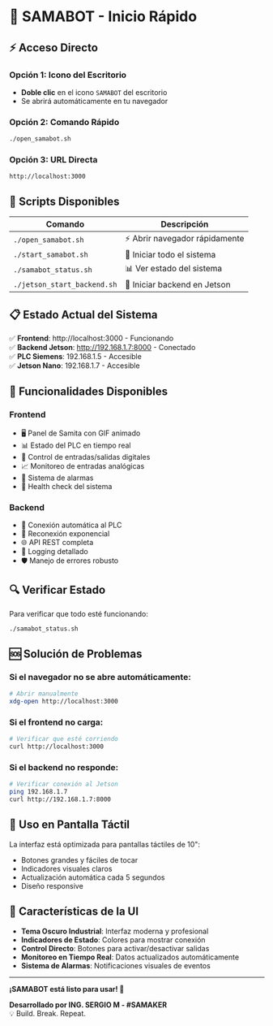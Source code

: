 # 🚀 SAMABOT - Inicio Rápido

## ⚡ Acceso Directo

### Opción 1: Icono del Escritorio
- **Doble clic** en el icono `SAMABOT` del escritorio
- Se abrirá automáticamente en tu navegador

### Opción 2: Comando Rápido
```bash
./open_samabot.sh
```

### Opción 3: URL Directa
```
http://localhost:3000
```

## 🔧 Scripts Disponibles

| Comando | Descripción |
|---------|-------------|
| `./open_samabot.sh` | ⚡ Abrir navegador rápidamente |
| `./start_samabot.sh` | 🚀 Iniciar todo el sistema |
| `./samabot_status.sh` | 📊 Ver estado del sistema |
| `./jetson_start_backend.sh` | 🤖 Iniciar backend en Jetson |

## 📋 Estado Actual del Sistema

✅ **Frontend**: http://localhost:3000 - Funcionando  
✅ **Backend Jetson**: http://192.168.1.7:8000 - Conectado  
✅ **PLC Siemens**: 192.168.1.5 - Accesible  
✅ **Jetson Nano**: 192.168.1.7 - Accesible  

## 🎯 Funcionalidades Disponibles

### Frontend
- 🖥️ Panel de Samita con GIF animado
- 📊 Estado del PLC en tiempo real
- 🔌 Control de entradas/salidas digitales
- 📈 Monitoreo de entradas analógicas
- 🚨 Sistema de alarmas
- 💚 Health check del sistema

### Backend
- 🔗 Conexión automática al PLC
- 🔄 Reconexión exponencial
- 🌐 API REST completa
- 📝 Logging detallado
- 🛡️ Manejo de errores robusto

## 🔍 Verificar Estado

Para verificar que todo esté funcionando:

```bash
./samabot_status.sh
```

## 🆘 Solución de Problemas

### Si el navegador no se abre automáticamente:
```bash
# Abrir manualmente
xdg-open http://localhost:3000
```

### Si el frontend no carga:
```bash
# Verificar que esté corriendo
curl http://localhost:3000
```

### Si el backend no responde:
```bash
# Verificar conexión al Jetson
ping 192.168.1.7
curl http://192.168.1.7:8000
```

## 📱 Uso en Pantalla Táctil

La interfaz está optimizada para pantallas táctiles de 10":
- Botones grandes y fáciles de tocar
- Indicadores visuales claros
- Actualización automática cada 5 segundos
- Diseño responsive

## 🎨 Características de la UI

- **Tema Oscuro Industrial**: Interfaz moderna y profesional
- **Indicadores de Estado**: Colores para mostrar conexión
- **Control Directo**: Botones para activar/desactivar salidas
- **Monitoreo en Tiempo Real**: Datos actualizados automáticamente
- **Sistema de Alarmas**: Notificaciones visuales de eventos

---

**¡SAMABOT está listo para usar! 🎉**

**Desarrollado por ING. SERGIO M - #SAMAKER**  
💡 Build. Break. Repeat. 